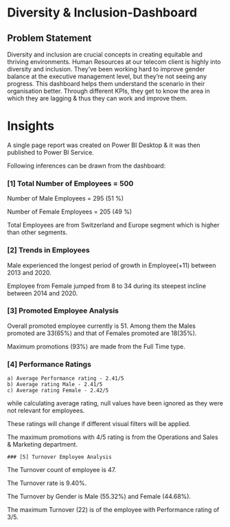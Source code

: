 # Diversity & Inclusion-Dashboard


## Problem Statement

Diversity and inclusion are crucial concepts in creating equitable and thriving environments. Human Resources at our telecom client is highly into diversity and inclusion. They’ve been working hard to improve gender balance at the executive management level, but they’re not seeing any progress.
This dashboard helps them understand the scenario in their organisation better. Through different KPIs, they get to know the area in which they are lagging & thus they can work and improve them.

# Insights

A single page report was created on Power BI Desktop & it was then published to Power BI Service.

Following inferences can be drawn from the dashboard:

### [1] Total Number of Employees = 500

   Number of Male Employees = 295 (51 %)

   Number of Female Employees = 205 (49 %)

   Total Employees are from Switzerland and Europe segment which is higher than other segments.

 ### [2] Trends in Employees

 Male experienced the longest period of growth in Employee(+11) between 2013 and 2020.

 Employee from Female jumped from 8 to 34 during its steepest incline between 2014 and 2020.

 ### [3] Promoted Employee Analysis

Overall promoted employee currently is 51.
Among them the Males promoted are 33(65%) and that of Females promoted are 18(35%).

Maximum promotions (93%) are made from the Full Time type.

### [4] Performance Ratings

    a) Average Performance rating - 2.41/5
    b) Average rating Male - 2.41/5
    c) Average rating Female - 2.42/5
    
  
  while calculating average rating, null values have been ignored as they were not relevant for employees. 
  
  These ratings will change if different visual filters will be applied.
  
  The maximum promotions with 4/5 rating is from the Operations and Sales & Marketing department.

    ### [5] Turnover Employee Analysis

The Turnover count of employee is 47.

The Turnover rate is 9.40%.

The Turnover by Gender is Male (55.32%) and Female (44.68%).

The maximum Turnover (22) is of the employee with Performance rating of 3/5.
